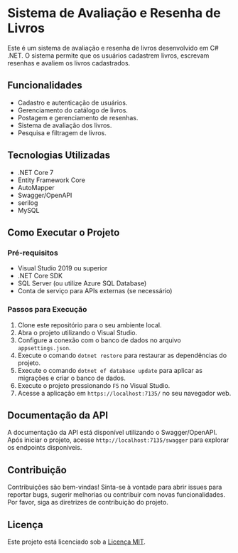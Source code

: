 # Sistema de Avaliação e Resenha de Livros

Este é um sistema de avaliação e resenha de livros desenvolvido em C# .NET. O sistema permite que os usuários cadastrem livros, escrevam resenhas e avaliem os livros cadastrados.

## Funcionalidades

- Cadastro e autenticação de usuários.
- Gerenciamento do catálogo de livros.
- Postagem e gerenciamento de resenhas.
- Sistema de avaliação dos livros.
- Pesquisa e filtragem de livros.

## Tecnologias Utilizadas

- .NET Core 7
- Entity Framework Core
- AutoMapper
- Swagger/OpenAPI
- serilog
- MySQL

## Como Executar o Projeto

### Pré-requisitos

- Visual Studio 2019 ou superior
- .NET Core SDK
- SQL Server (ou utilize Azure SQL Database)
- Conta de serviço para APIs externas (se necessário)

### Passos para Execução

1. Clone este repositório para o seu ambiente local.
2. Abra o projeto utilizando o Visual Studio.
3. Configure a conexão com o banco de dados no arquivo `appsettings.json`.
4. Execute o comando `dotnet restore` para restaurar as dependências do projeto.
5. Execute o comando `dotnet ef database update` para aplicar as migrações e criar o banco de dados.
6. Execute o projeto pressionando `F5` no Visual Studio.
7. Acesse a aplicação em `https://localhost:7135/` no seu navegador web.

## Documentação da API

A documentação da API está disponível utilizando o Swagger/OpenAPI. Após iniciar o projeto, acesse `http://localhost:7135/swagger` para explorar os endpoints disponíveis.

## Contribuição

Contribuições são bem-vindas! Sinta-se à vontade para abrir issues para reportar bugs, sugerir melhorias ou contribuir com novas funcionalidades. Por favor, siga as diretrizes de contribuição do projeto.

## Licença

Este projeto está licenciado sob a [Licença MIT](LICENSE).
